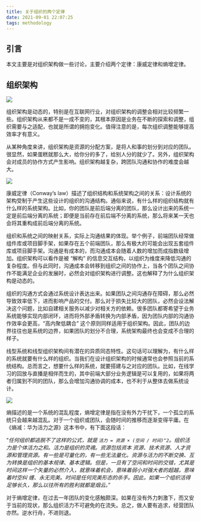 ```yaml
---
title: 关于组织的两个定律
date: 2021-09-01 22:07:25
tags: methodology
---
```


## 引言

本文主要是对组织架构做一些讨论，主要介绍两个定律：康威定律和熵增定律。

## 组织架构

![](https://p3.koolearn.com/628ac340.png)

组织架构是动态的，特别是在互联网行业，对组织架构的调整会相对比较频繁一些。组织架构从来都不是一成不变的，其根本原因是业务在不断的探索和调整，组织需要与之适配，也就是所谓的拥抱变化。值得注意的是，每次组织调整能够提高效率才有意义。

从某种角度来讲，组织架构是资源的分配方案，是将人和事的划分到对应的团队。很显然，如果蛋糕就那么大，给你分的多了，给别人分的就少了。另外，组织架构会对成员的协作方式产生影响。组织架构越复杂，跨团队沟通和协作的难度会越大。


![](https://p3.koolearn.com/a2a9bd49.png)

康威定律（Conway’s law）描述了组织结构和系统架构之间的关系：设计系统的架构受制于产生这些设计的组织的沟通结构。通俗来说，有什么样的组织结构就有什么样的系统架构。比如，你的团队是前后端分离的团队，那么设计出来的系统一定是前后端分离的系统；即便是当前存在前后端不分离的系统，那么将来某一天也会将其重构成前后端分离的系统。

组织和系统之间的映射关系，实际上沟通结果的体现。举个例子，前端团队经常做组件库或项目脚手架，如果存在五个前端团队，那么有极大的可能会出现五套组件库或项目脚手架。沟通是有成本的，而沟通成本会随着人数的增加而成指数级增加。组织架构可以看作是被 “解构” 的信息交互结构，以组织为维度来降低沟通的复杂程度。但与此同时，沟通成本会转移到组织之间的协作上，当各个团队之间协作不能满足企业的发展时，必然会对组织架构进行调整。这也解释了为什么组织架构是动态的。

组织的沟通方式会通过系统设计表达出来。如果团队之间沟通存在障碍，那么必然导致效率低下，进而影响产品的交付。那么对于损失比较大的团队，必然会设法解决这个问题，比如自建相关服务以减少对相关方的依赖。很多团队都寄希望于业务系统能够实现内部闭环，进而将外部矛盾转换为内部矛盾，因为团队内部的沟通协作效率会更高，“高内聚低耦合” 这个原则同样适用于组织架构。因此，团队的边界往往也是系统的边界，如果团队的划分不合理，系统架构最终也会变成不合理的样子。

线型系统和线型组织架构间有潜在的异质同态特性。这句话可以理解为，有什么样的系统就要有什么样的组织。当我们在设计组织架构的时候通常也会参照当前的系统结构。总而言之，想要什么样的系统，就要搭建与之对应的团队。比如，在线学习的回放与直播是相伴而生的，其中前端大部分业务逻辑是可以复用的，如果将两者归属到不同的团队，那么会增加沟通协调的成本，也不利于从整体去做系统设计。


![](https://p3.koolearn.com/23f7667b.png)

熵描述的是一个系统的混乱程度，熵增定律是指在没有外力干扰下，一个孤立的系统只会越来越混乱。对于一个组织或团队，会随时间的推移而逐渐变得平庸。在《熵减：华为活力之源》这本书中，有下面这段话：

  “*任何组织都逃脱不了这样的公式，就是 `活力 = 资源 × (空间 / 时间)^2`。组织活力是个体活力之和。活力是组织的灵魂。资源包括资本 资源、技术资源、人才资源和管理资源。有一些是可量化的，有一些无法量化。资源与活力的不断交换、互为转换是组织的基本规律、基本逻辑。但是，一旦有了空间和时间的交错，尤其是时间这样一个矢量的必然介入，就意味着机会，意味着弱小对强大者的超越，意味着时空纠 缠、永无完美。时间是任何完美形态的杀手。因此，如果一个组织活得足够长久，那么以往所有的胜利就都是烟云。*”

对于熵增定律，在过去一年团队的变化感触颇深。如果在没有外力刺激下，而又安于当前的现状，那么组织活力不可避免的在流失。总之，做人要有追求，经营团队亦然。逆水行舟，不进则退。

